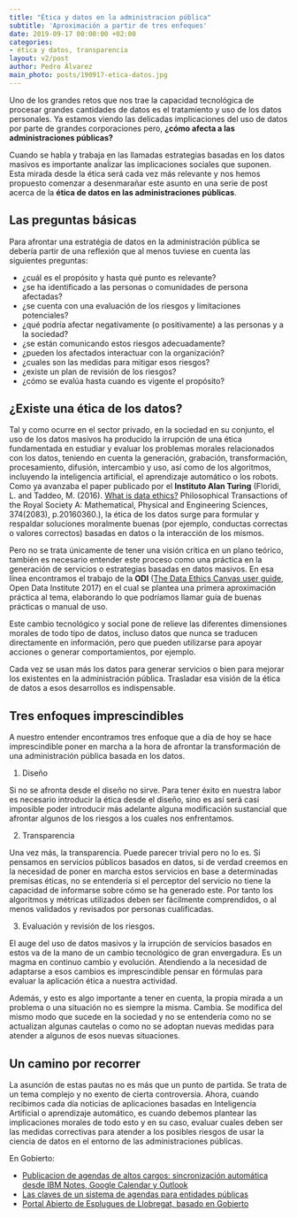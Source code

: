 ```yaml
---
title: "Ética y datos en la administracion pública"
subtitle: 'Aproximación a partir de tres enfoques'
date: 2019-09-17 00:00:00 +02:00
categories:
- ética y datos, transparencia
layout: v2/post
author: Pedro Álvarez
main_photo: posts/190917-etica-datos.jpg
---
```


Uno de los grandes retos que nos trae la capacidad tecnológica de procesar grandes cantidades de datos es el tratamiento y uso de los datos personales. Ya estamos viendo las delicadas implicaciones del uso de datos por parte de grandes corporaciones pero, **¿cómo afecta a las administraciones públicas?** 

Cuando se habla y trabaja en las llamadas estrategias basadas en los datos masivos es importante anaĺizar las implicaciones sociales que suponen. Esta mirada desde la ética será cada vez más relevante y nos hemos propuesto comenzar a desenmarañar este asunto en una serie de post acerca de la **ética de datos en las administraciones públicas**.

## Las preguntas básicas

Para afrontar una estratégia de datos en la administración pública se debería partir de una reflexión que al menos tuviese en cuenta las siguientes preguntas:

- ¿cuál es el propósito y hasta qué punto es relevante?
- ¿se ha identificado a las personas o comunidades de persona afectadas?
- ¿se cuenta con una evaluación de los riesgos y limitaciones potenciales?
- ¿qué podría afectar negativamente (o positivamente) a las personas y a la sociedad?
- ¿se están comunicando estos riesgos adecuadamente?
- ¿pueden los afectados interactuar con la organización?
- ¿cuales son las medidas para mitigar esos riesgos?
- ¿existe un plan de revisión de los riesgos?
- ¿cómo se evalúa hasta cuando es vigente el propósito?

## ¿Existe una ética de los datos?

Tal y como ocurre en el sector privado, en la sociedad en su conjunto, el uso de los datos masivos ha producido la irrupción de una ética fundamentada en estudiar y evaluar los problemas morales relacionados con los datos, teniendo en cuenta la generación, grabación, transformación, procesamiento, difusión, intercambio y uso, así como de los algoritmos, incluyendo la inteligencia artificial, el aprendizaje automático o los robots. Como ya avanzaba el paper publicado por el **Instituto Alan Turing** (Floridi, L. and Taddeo, M. (2016). [What is data ethics?](https://www.turing.ac.uk/research/publications/what-data-ethics)  Philosophical Transactions of the Royal Society A: Mathematical, Physical and Engineering Sciences, 374(2083), p.20160360.), la ética de los datos surge para formular y respaldar soluciones moralmente buenas (por ejemplo, conductas correctas o valores correctos) basadas en datos o la interacción de los mismos. 

Pero no se trata únicamente de tener una visión crítica en un plano teórico, también es necesario entender este proceso como una práctica en la generación de servicios o estrategias basadas en datos masivos. En esa línea encontramos el trabajo de la **ODI** ([The Data Ethics Canvas user guide](https://es.scribd.com/document/358778143/ODI-the-Data-Ethics-Canvas-User-Guide-2017-09-13), Open Data Institute 2017) en el cual se plantea una primera aproximación práctica al tema, elaborando lo que podríamos llamar guía de buenas prácticas o manual de uso.

Este cambio tecnológico y social pone de relieve las diferentes dimensiones morales de todo tipo de datos, incluso datos que nunca se traducen directamente en información, pero que pueden utilizarse para apoyar acciones o generar comportamientos, por ejemplo.

Cada vez se usan más los datos para generar servicios o bien para mejorar los existentes en la administración pública. Trasladar esa visión de la ética de datos a esos desarrollos es indispensable.

## Tres enfoques imprescindibles

A nuestro entender encontramos tres enfoque que a día de hoy se hace imprescindible poner en marcha a la hora de afrontar la transformación de una administración pública basada en los datos.

1. Diseño

Si no se afronta desde el diseño no sirve. Para tener éxito en nuestra labor es necesario introducir la ética desde el diseño, sino es así será casi imposible poder introducir más adelante alguna modificación sustancial que afrontar algunos de los riesgos a los cuales nos enfrentamos.

2. Transparencia 

Una vez más, la transparencia. Puede parecer trivial pero no lo es. Si pensamos en servicios públicos basados en datos, si de verdad creemos en la necesidad de poner en marcha estos servicios en base a determinadas premisas éticas, no se entendería si el perceptor del servicio no tiene la capacidad de informarse sobre cómo se ha generado este. Por tanto los algoritmos y métricas utilizados deben ser fácilmente comprendidos, o al menos validados y revisados por personas cualificadas.

3. Evaluación y revisión de los riesgos.

El auge del uso de datos masivos y la irrupción de servicios basados en estos va de la mano de un cambio tecnológico de gran envergadura. Es un magma en continuo cambio y evolución. Atendiendo a la necesidad de adaptarse a esos cambios es imprescindible pensar en fórmulas para evaluar la aplicación ética a nuestra actividad.

Además, y esto es algo importante a tener en cuenta, la propia mirada a un problema o una situación no es siempre la misma. Cambia. Se modifica del mismo modo que sucede en la sociedad y no se entendería como no se actualizan algunas cautelas o como no se adoptan nuevas medidas para atender a algunos de esos nuevas situaciones.

## Un camino por recorrer

La asunción de estas pautas no es más que un punto de partida. Se trata de un tema complejo y no exento de cierta controversia. Ahora, cuando recibimos cada día noticias de aplicaciones basadas en Inteligencia Artificial o aprendizaje automático, es cuando debemos plantear las implicaciones morales de todo esto y en su caso, evaluar cuales deben ser las medidas correctivas para atender a los posibles riesgos de usar la ciencia de datos en el entorno de las administraciones públicas.


<div class="separator blue short"></div>

En Gobierto:

* [Publicacion de agendas de altos cargos: sincronización automática desde IBM Notes, Google Calendar y Outlook](/blog/20180207-gobierto-agendas.html)
* [Las claves de un sistema de agendas para entidades públicas](https://gobierto.es/blog/20170126-agendas-representantes.html)
* [Portal Abierto de Esplugues de Llobregat, basado en Gobierto](/blog/20180926-esplugues-gobierto.html)
